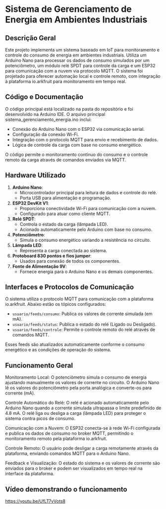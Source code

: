 # Sistema de Gerenciamento de Energia em Ambientes Industriais

## Descrição Geral
Este projeto implementa um sistema baseado em IoT para monitoramento e controle do consumo de energia em ambientes industriais. Utiliza um Arduino Nano para processar os dados de consumo simulados por um potenciômetro, um módulo relé SPDT para controle da carga e um ESP32 para comunicação com a nuvem via protocolo MQTT. O sistema foi projetado para oferecer automação local e controle remoto, com integração à plataforma io.arkfruit para monitoramento em tempo real.

## Código e Documentação
O código principal está localizado na pasta do repositório e foi desenvolvido na Arduino IDE. O arquivo principal sistema_gerenciamento_energia.ino inclui:

   - Conexão do Arduino Nano com o ESP32 via comunicação serial.
   - Configuração da conexão Wi-Fi.
   - Integração com o protocolo MQTT para envio e recebimento de dados.
   - Lógica de controle da carga com base no consumo energético.

O código permite o monitoramento contínuo do consumo e o controle remoto da carga através de comandos enviados via MQTT.

## Hardware Utilizado
1. **Arduino Nano**:
   - Microcontrolador principal para leitura de dados e controle do relé.
   - Porta USB para alimentação e programação.
2. **ESP32 DevKit V1**:
   - Proporciona conectividade Wi-Fi para comunicação com a nuvem.
   - Configurado para atuar como cliente MQTT.
3. **Relé SPDT**:
   - Controla o estado da carga (lâmpada LED).
   - Acionado automaticamente pelo Arduino com base no consumo.
4. **Potenciômetro**:
   - Simula o consumo energético variando a resistência no circuito.
5. **Lâmpada LED**:
   - Representa a carga conectada ao sistema.
6. **Protoboard 830 pontos e fios jumper**:
   - Usados para conexão de todos os componentes.
7. **Fonte de Alimentação 9V**:
   - Fornece energia para o Arduino Nano e os demais componentes.

## Interfaces e Protocolos de Comunicação
O sistema utiliza o protocolo MQTT para comunicação com a plataforma io.arkfruit. Abaixo estão os tópicos configurados:

- `usuario/feeds/consumo`: Publica os valores de corrente simulada (em mA).
- `usuario/feeds/status`: Publica o estado do relé (Ligado ou Desligado).
- `usuario/feeds/controle`: Permite o controle remoto do relé através de comandos MQTT.

Esses feeds são atualizados automaticamente conforme o consumo energético e as condições de operação do sistema.

## Funcionamento Geral
Monitoramento Local:
O potenciômetro simula o consumo de energia ajustando manualmente os valores de corrente no circuito.
O Arduino Nano lê os valores do potenciômetro pela porta analógica e converte-os para corrente (mA).

Controle Automático do Relé:
O relé é acionado automaticamente pelo Arduino Nano quando a corrente simulada ultrapassa o limite predefinido de 4.8 mA.
O relé liga ou desliga a carga (lâmpada LED) para proteger o sistema contra picos de consumo.

Comunicação com a Nuvem:
O ESP32 conecta-se à rede Wi-Fi configurada e publica os dados de consumo no broker MQTT, permitindo o monitoramento remoto pela plataforma io.arkfruit.

Controle Remoto:
O usuário pode desligar a carga remotamente através da plataforma, enviando comandos MQTT para o Arduino Nano.

Feedback e Visualização:
O estado do sistema e os valores de corrente são enviados para o broker e podem ser visualizados em tempo real na interface da plataforma.

## Vídeo demonstrando o funcionamento
https://youtu.be/UfLT7vVots8